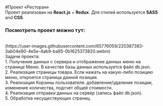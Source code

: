 #Проект «Ресторан»<br>
Проект реализован на <b>React.js</b> + <b>Redux</b>. Для стилей используется <b>SASS</b> and <b>CSS</b>.<br>

<h3>Посмотреть проект можно тут:</h3>
<br>
(https://user-images.githubusercontent.com/65776059/220387383-3ab04e90-4e5e-4ab9-ba95-0b1625373820.webm)
<br>
Задачи проекта:<br>
1.	Получение данных с сервера и отображение данных меню на странице Меню. В качестве базы данных используется файл db.json. <br>
2.	Реализация страницы товара. Если нажать на какую-либо позицию меню, откроется страница данной позиции.<br>
3.	Реализация Корзины пользователя: добавление/удаление позиции, изменение количества, подсчет общей стоимости.<br>
4.	Реализация отправки данных на сервер (запись файл db.json).<br>
5.	Обработка несуществующих страниц.<br>

